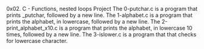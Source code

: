 0x02. C - Functions, nested loops Project
The 0-putchar.c is a program that prints _putchar, followed by a new line.
The 1-alphabet.c is a program that prints  the alphabet, in lowercase, followed by a new line.
The 2-print_alphabet_x10.c is a program that prints  the alphabet, in lowercase 10 times, followed by a new line.
The 3-islower.c is a program that that checks for lowercase character.
